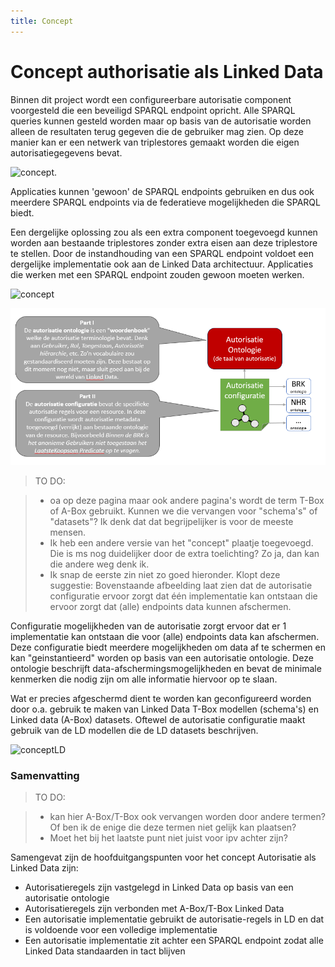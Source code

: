 ```yaml
---
title: Concept
---
```


# Concept authorisatie als Linked Data

Binnen dit project wordt een configureerbare autorisatie component voorgesteld die een beveiligd SPARQL endpoint opricht. Alle SPARQL queries kunnen gesteld worden maar op basis van de autorisatie worden alleen de resultaten terug gegeven die de gebruiker mag zien. Op deze manier kan er een netwerk van triplestores gemaakt worden die eigen autorisatiegegevens bevat.

![concept](images/concept1.png). 

Applicaties kunnen 'gewoon' de SPARQL endpoints gebruiken en dus ook meerdere SPARQL endpoints via de federatieve mogelijkheden die SPARQL biedt. 

Een dergelijke oplossing zou als een extra component toegevoegd kunnen worden aan bestaande triplestores zonder extra eisen aan deze triplestore te  stellen. Door de instandhouding van een SPARQL endpoint voldoet een dergelijke implementatie ook aan de Linked Data architectuur. Applicaties die werken met een SPARQL endpoint zouden gewoon moeten werken. 


![concept](images/concept.png)

![concept 2](images/concept2.png)

> TO DO: 

> - oa op deze pagina maar ook andere pagina's wordt de term T-Box of A-Box gebruikt. Kunnen we die vervangen voor "schema's" of "datasets"? Ik denk dat dat begrijpelijker is voor de meeste mensen.
> - Ik heb een andere versie van het "concept" plaatje toegevoegd. Die is ms nog duidelijker door de extra toelichting? Zo ja, dan kan die andere weg denk ik.
> - Ik snap de eerste zin niet zo goed hieronder. Klopt deze suggestie: Bovenstaande afbeelding laat zien dat de autorisatie configuratie ervoor zorgt dat één implementatie kan ontstaan die ervoor zorgt dat (alle) endpoints data kunnen afschermen. 

Configuratie mogelijkheden van de autorisatie zorgt ervoor dat er 1 implementatie kan ontstaan die voor (alle) endpoints data kan afschermen. Deze configuratie biedt meerdere mogelijkheden om data af te schermen en kan "geinstantieerd" worden op basis van een autorisatie ontologie. Deze ontologie beschrijft data-afschermingsmogelijkheden en bevat de minimale kenmerken die nodig zijn om alle informatie hiervoor op te slaan. 

Wat er precies afgeschermd dient te worden kan geconfigureerd worden door o.a. gebruik te maken van Linked Data T-Box modellen (schema's) en Linked data (A-Box) datasets. Oftewel de autorisatie configuratie maakt gebruik van de LD modellen die de LD datasets beschrijven.

![conceptLD](images/autorisatieAlsLD.png)

### Samenvatting 
> TO DO: 

> - kan hier A-Box/T-Box ook vervangen worden door andere termen? Of ben ik de enige die deze termen niet gelijk kan plaatsen?
> - Moet het bij het laatste punt niet juist voor ipv achter zijn? 

Samengevat zijn de hoofduitgangspunten voor het concept Autorisatie als Linked Data zijn: 

* Autorisatieregels zijn vastgelegd in Linked Data op basis van een autorisatie ontologie
* Autorisatieregels zijn verbonden met A-Box/T-Box Linked Data
* Een autorisatie implementatie gebruikt de autorisatie-regels in LD en dat is voldoende voor een volledige implementatie
* Een autorisatie implementatie zit achter een SPARQL endpoint zodat alle Linked Data standaarden in tact blijven

















  






